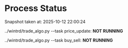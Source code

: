 # Process Status

Snapshot taken at: 2025-10-12 22:00:24

../wintrd/trade_algo.py --task price_update: **NOT RUNNING**

../wintrd/trade_algo.py --task buy_sell: **NOT RUNNING**


